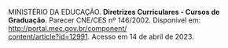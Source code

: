 MINISTÉRIO DA EDUCAÇÃO. **Diretrizes Curriculares - Cursos de Graduação**. Parecer CNE/CES nº 146/2002. Disponível em: [http://portal.mec.gov.br/component/  
content/article?id=12991](http://portal.mec.gov.br/component/content/article?id=12991). Acesso em 14 de abril de 2023.
